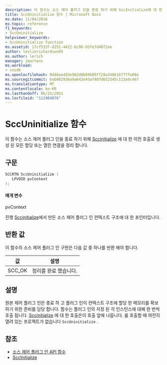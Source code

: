 ```yaml
---
description: 이 함수는 소스 제어 플러그 인을 종료 하기 위해 SccInitialize에 대 한 이전 호출로 생성 된 모든 할당 또는 열린 연결을 정리 합니다.
title: SccUninitialize 함수 | Microsoft Docs
ms.date: 11/04/2016
ms.topic: reference
f1_keywords:
- SccUninitialize
helpviewer_keywords:
- SccUninitialize function
ms.assetid: 17cf5337-d251-4422-bc96-93fe7d48f2ae
author: leslierichardson95
ms.author: lerich
manager: jmartens
ms.workload:
- vssdk
ms.openlocfilehash: 0d46aedd3e962d0684689ff29a34061b777fe08e
ms.sourcegitcommit: bab002936a9a642e45af407d652345c113a9c467
ms.translationtype: MT
ms.contentlocale: ko-KR
ms.lasthandoff: 06/25/2021
ms.locfileid: "112904076"
---
```

# <a name="sccuninitialize-function"></a>SccUninitialize 함수
이 함수는 소스 제어 플러그 인을 종료 하기 위해 [Sccinitialize](../extensibility/sccinitialize-function.md) 에 대 한 이전 호출로 생성 된 모든 할당 또는 열린 연결을 정리 합니다.

## <a name="syntax"></a>구문

```cpp
SCCRTN SccUninitialize (
   LPVOID pvContext
);
```

#### <a name="parameters"></a>매개 변수
 pvContext

진행 [Sccinitialize](../extensibility/sccinitialize-function.md)에서 만든 소스 제어 플러그 인 컨텍스트 구조에 대 한 포인터입니다.

## <a name="return-value"></a>반환 값
 이 함수의 소스 제어 플러그 인 구현은 다음 값 중 하나를 반환 해야 합니다.

|값|설명|
|-----------|-----------------|
|SCC_OK|정리를 완료 했습니다.|

## <a name="remarks"></a>설명
 원본 제어 플러그 인은 종료 하 고 플러그 인이 컨텍스트 구조에 할당 한 메모리를 확보 하기 위한 준비를 담당 합니다. 함수는 플러그 인의 지정 된 각 인스턴스에 대해 한 번씩 호출 됩니다. [Sccinitialize](../extensibility/sccinitialize-function.md) 에 대 한 호출은이 호출 앞에 나옵니다. 를 호출할 때 여전히 열려 있는 프로젝트가 없습니다 `SccUninitialize` .

## <a name="see-also"></a>참조
- [소스 제어 플러그 인 API 함수](../extensibility/source-control-plug-in-api-functions.md)
- [SccInitialize](../extensibility/sccinitialize-function.md)
